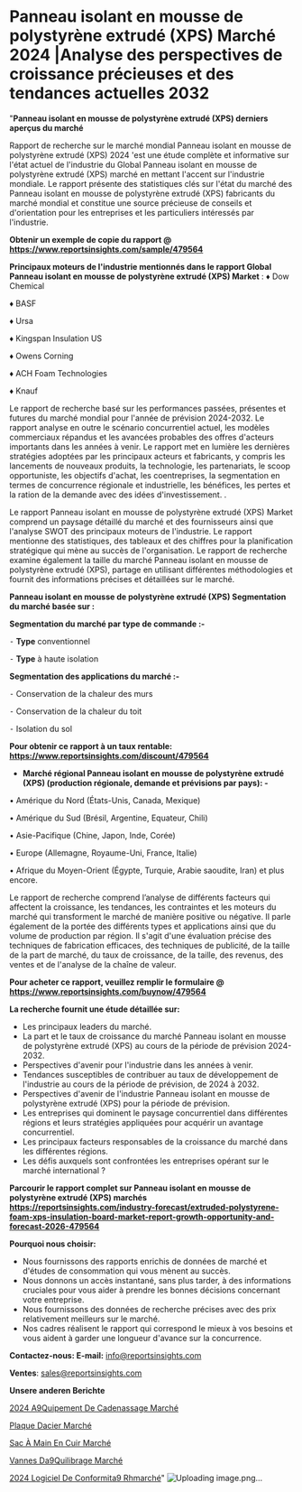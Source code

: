 # Panneau isolant en mousse de polystyrène extrudé (XPS) Marché 2024 |Analyse des perspectives de croissance précieuses et des tendances actuelles 2032

"<strong>Panneau isolant en mousse de polystyrène extrudé (XPS) derniers aperçus du marché</strong>

Rapport de recherche sur le marché mondial Panneau isolant en mousse de polystyrène extrudé (XPS) 2024 'est une étude complète et informative sur l'état actuel de l'industrie du Global Panneau isolant en mousse de polystyrène extrudé (XPS) marché en mettant l'accent sur l'industrie mondiale. Le rapport présente des statistiques clés sur l'état du marché des Panneau isolant en mousse de polystyrène extrudé (XPS) fabricants du marché mondial et constitue une source précieuse de conseils et d'orientation pour les entreprises et les particuliers intéressés par l'industrie.

<strong>Obtenir un exemple de copie du rapport @ <a href=https://www.reportsinsights.com/sample/479564>https://www.reportsinsights.com/sample/479564</a></strong>

<strong>Principaux moteurs de l'industrie mentionnés dans le rapport Global Panneau isolant en mousse de polystyrène extrudé (XPS) Market</strong> :
♦ Dow Chemical

♦ BASF

♦ Ursa

♦ Kingspan Insulation US

♦ Owens Corning

♦ ACH Foam Technologies

♦ Knauf

Le rapport de recherche basé sur les performances passées, présentes et futures du marché mondial pour l'année de prévision 2024-2032. Le rapport analyse en outre le scénario concurrentiel actuel, les modèles commerciaux répandus et les avancées probables des offres d'acteurs importants dans les années à venir. Le rapport met en lumière les dernières stratégies adoptées par les principaux acteurs et fabricants, y compris les lancements de nouveaux produits, la technologie, les partenariats, le scoop opportuniste, les objectifs d'achat, les coentreprises, la segmentation en termes de concurrence régionale et industrielle, les bénéfices, les pertes et la ration de la demande avec des idées d'investissement. .

Le rapport Panneau isolant en mousse de polystyrène extrudé (XPS) Market comprend un paysage détaillé du marché et des fournisseurs ainsi que l'analyse SWOT des principaux moteurs de l'industrie. Le rapport mentionne des statistiques, des tableaux et des chiffres pour la planification stratégique qui mène au succès de l'organisation. Le rapport de recherche examine également la taille du marché Panneau isolant en mousse de polystyrène extrudé (XPS), partage en utilisant différentes méthodologies et fournit des informations précises et détaillées sur le marché.

<strong>Panneau isolant en mousse de polystyrène extrudé (XPS) Segmentation du marché basée sur :</strong>

<strong>Segmentation du marché par type de commande :-</strong>

⁃ <strong>Type</strong> conventionnel

⁃ <strong>Type</strong> à haute isolation

<strong>Segmentation des applications du marché :-</strong>

⁃ Conservation de la chaleur des murs

⁃ Conservation de la chaleur du toit

⁃ Isolation du sol

<strong>Pour obtenir ce rapport à un taux rentable: <a href=https://www.reportsinsights.com/discount/479564>https://www.reportsinsights.com/discount/479564</a></strong>
<ul>
  <li><strong>Marché régional Panneau isolant en mousse de polystyrène extrudé (XPS) (production régionale, demande et prévisions par pays): -</strong></li>
</ul>
• Amérique du Nord (États-Unis, Canada, Mexique)

• Amérique du Sud (Brésil, Argentine, Equateur, Chili)

• Asie-Pacifique (Chine, Japon, Inde, Corée)

• Europe (Allemagne, Royaume-Uni, France, Italie)

• Afrique du Moyen-Orient (Égypte, Turquie, Arabie saoudite, Iran) et plus encore.

Le rapport de recherche comprend l’analyse de différents facteurs qui affectent la croissance, les tendances, les contraintes et les moteurs du marché qui transforment le marché de manière positive ou négative. Il parle également de la portée des différents types et applications ainsi que du volume de production par région. Il s'agit d'une évaluation précise des techniques de fabrication efficaces, des techniques de publicité, de la taille de la part de marché, du taux de croissance, de la taille, des revenus, des ventes et de l'analyse de la chaîne de valeur.

<strong>Pour acheter ce rapport, veuillez remplir le formulaire @   <a href=https://www.reportsinsights.com/buynow/479564>https://www.reportsinsights.com/buynow/479564</a></strong>

<strong>La recherche fournit une étude détaillée sur:</strong>
<ul>
  <li>Les principaux leaders du marché.</li>
  <li>La part et le taux de croissance du marché Panneau isolant en mousse de polystyrène extrudé (XPS) au cours de la période de prévision 2024-2032.</li>
  <li>Perspectives d'avenir pour l'industrie dans les années à venir.</li>
  <li>Tendances susceptibles de contribuer au taux de développement de l'industrie au cours de la période de prévision, de 2024 à 2032.</li>
  <li>Perspectives d'avenir de l'industrie Panneau isolant en mousse de polystyrène extrudé (XPS) pour la période de prévision.</li>
  <li>Les entreprises qui dominent le paysage concurrentiel dans différentes régions et leurs stratégies appliquées pour acquérir un avantage concurrentiel.</li>
  <li>Les principaux facteurs responsables de la croissance du marché dans les différentes régions.</li>
  <li>Les défis auxquels sont confrontées les entreprises opérant sur le marché international ?</li>
</ul>

<strong>Parcourir le rapport complet sur Panneau isolant en mousse de polystyrène extrudé (XPS) marchés <a href=https://reportsinsights.com/industry-forecast/extruded-polystyrene-foam-xps-insulation-board-market-report-growth-opportunity-and-forecast-2026-479564>https://reportsinsights.com/industry-forecast/extruded-polystyrene-foam-xps-insulation-board-market-report-growth-opportunity-and-forecast-2026-479564</a></strong>

<strong>Pourquoi nous choisir:</strong>
<ul>
  <li>Nous fournissons des rapports enrichis de données de marché et d'études de consommation qui vous mènent au succès.</li>
  <li>Nous donnons un accès instantané, sans plus tarder, à des informations cruciales pour vous aider à prendre les bonnes décisions concernant votre entreprise.</li>
  <li>Nous fournissons des données de recherche précises avec des prix relativement meilleurs sur le marché.</li>
  <li>Nos cadres réalisent le rapport qui correspond le mieux à vos besoins et vous aident à garder une longueur d'avance sur la concurrence.</li>
</ul>
<strong>Contactez-nous:
</strong><strong>E-mail:</strong> <a href=mailto:info@reportsinsights.com>info@reportsinsights.com</a>

<strong>Ventes</strong>: <a href=mailto:sales@reportsinsights.com>sales@reportsinsights.com</a>

<strong>Unsere anderen Berichte</strong>

<a href=https://www.linkedin.com/pulse/2024-%C3%A9quipement-de-cadenassage-march%C3%A9-rapport-wpwac/>2024 A9Quipement De Cadenassage Marché</a>

<a href=https://www.linkedin.com/pulse/plaque-dacier-march%C3%A9-2024-part-croissance-tendances-pd8dc/>Plaque Dacier Marché</a>

<a href=https://www.linkedin.com/pulse/sac-à-main-en-cuir-marchétaille-globale-2024-i4gic/>Sac À Main En Cuir Marché</a>

<a href=https://www.linkedin.com/pulse/vannes-d%C3%A9quilibrage-march%C3%A9-taille-part-perspectives-mlbyf/>Vannes Da9Quilibrage Marché</a>

<a href=https://www.linkedin.com/pulse/2024-logiciel-de-conformit%C3%A9-rhmarch%C3%A9-aper%C3%A7us-yo40c/>2024 Logiciel De Conformita9 Rhmarché</a>"
![Uploading image.png…]()
